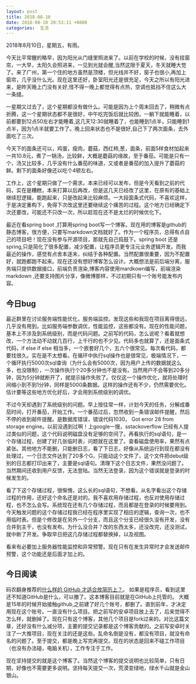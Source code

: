 ```yaml
---
layout: post
title: 2018-08-10
date: 2018-08-10 20:53:11 +0800
categories:  生活
---
```


2018年8月10日，星期五，有雨。

今天比平常醒的略早，因为阳光从门缝里照进来了。以前在学校的时候，没有挂窗帘，一大早，太阳久会照进来，一见到光就会醒,当然这限于夏天，冬天就睡大觉了。来了广州，第一个住的地方虽然是顶楼，但光线并不好，窗子也很小,再加上窗帘，几乎没什么光。现在这里还好，卧室阳光还是很充足，今天之所以有阳光进来，是昨天晚上门没有关好,怪不得一晚上都觉得有点热，空调也抵挡不住这么大一条缝。

一星期又过去了，这个星期都没有做什么。可能是因为上个周末回去了，稍微有点折腾，这一个星期状态都不是很好，中午吃完饭后就比较困，一躺下就能睡着，以前都要到12点50左右才能睡着,这几天12:30就睡着了，也能睡到1点半，只能睡到1点半，因为1点半就要工作了。晚上回来状态也不是很好,自己下了两次面条，去外面吃了三次。

今天下的面条还可以，鸡蛋，瘦肉，蘑菇，西红柿,葱，面条，前面5样食材加起来一共10.8元，煮了一锅汤，比较鲜，大概是蘑菇的缘故，至于番茄，可能是只有一个，汤又比较多，几乎没有什么番茄的味道，又或者是番茄的加入提升了蘑菇的鲜。剩下的面条好像还以吃个4顿左右。

工作上，这个星期只做了一个需求。本来已经可以发布，但是今天看到之前的代码，实在是糟糕，本来打算以后再改，但是这几天已经改了这里，在原有的基础上继续怼逻辑，能跑起来，只是改起来比较麻烦。一大段面条式代码，不喜欢这样，于是决定重构下，免得下次改这里还要继续这个痛苦的过程。这个地方已经确定下次还要改，可能还不只改一次，所以趁现在还不是太烂的时候优化下。

最近在看spring boot ,打算用spring boot写一个博客。现在用的博客是github的静态博客，很方便，只要写markdown文档就好了。作为一个程序员，总得有点自己的项目吧！现在没有参与开源项目，那就先自己捣鼓下。spring boot 还是spring,只是简化了很多配置，减少配置，让程序员更专注元业务逻辑开发。而我最近的操作，感觉有点舍本逐末，纠结于各种配置。当然配置很重要，因为不配置好，就跑都跑不起来。现在还没有想好博客怎么设计。大概想法是前后端分离，服务端只提供数据接口，前端负责渲染,博客内容使用mardkown编写，前端渲染markdown ,还要支持图片分享，像微博那样，不过初期只有一个账号能发布内容。

## 今日bug
最近群里在讨论服务端性能优化，服务端监控。发现这些和我现在项目离得很远，几乎没有用到。比如服务端参数调优，性能监控，这些都没有。现在的性能问题，基本上不涉及到系统级别，而是代码问题。之前写的代码，怎么说呢？看着就想改，一个方法动不动就几百行，上千行的也不少见。代码多也就算了，还是面条式代码，if else if else  相当多，一个嵌套好几个，五六个很常见。每次看代码，都要找很久。实在是不太想看。在循环中执行sql操作也是很常见，极端情况下，一个循环执行5000次sql查询（为什么会有5000次，因为用户上传的数据就这么多，也没限制），一次操作执行个20多分钟也不是没有。当然用户不会等到20多分钟，因为5分钟就断开了，就提示操作失败了。仅仅这一个操作优化，就将处理时间缩小到不到1分钟，同样是5000条数据。这样的操作还有不少，仍然需要优化。估计要等这些地方优化好后，才会用到系统级别的调优。

不过今天却遇到了系统级别的问题。早上按往常一样，计划今天的任务，分解成番茄时间，打开番茄，开始工作。一个番茄过后，忽然收到一条错误邮件提醒，然后不停的收到邮件提醒。是数据库错误，错误代码1030， Got error 28 from storage engine。以前没遇到过啊！上google一搜，sstackoverflow 已经有人提过类似的问题，这个代码说明磁盘没有足够的空间了。再看执行的sql语句，是一个存储过程，创建了好几张临时表，问题就在这里了。查看磁盘使用率，果然有点紧张。其他地方不能删，只能删日志，看了下日志，好像从系统运行到现在都没有处理过，一个日志文件达到了20多个G，只能动这个文件了，这个文件把debut级别的日志都打印出来了，主要是sql语句。清理下这个日志文件，果然没问题了。当然期间还收到用户反馈，无法登陆。当然无法登录，因为这个错误就是登录的时候发生的。

看了下这个存储过程，很惭愧，这么长的sql语句，不想看。从名字看出这个存储过程的作用，还好这个命名还是对的。我不喜欢用存储过程，也反对使用存储过程，也不怎么会写。系统现在还有几个存储过程，而且都是在登录的时候要用到。今天触发问题的这个存储过程我已经在程序里实现了相应的逻辑，查询一次，也不用临时表。但是个修改是在另外一个分支，而且这个分支已经很久没有开发，没有合并到主干，也没有发布。为什么没合并？改的东西太多，还没改完，还没测试，就中断了开发。争取早日把这几存储过程都替换掉，以及视图。

看来有必要加上服务器性能监控和异常预警。现在只有在发生异常时才会发送邮件预警，这个功能还是后面才加上的。

## 今日阅读
码农翻身推荐的[什么样的 GitHub 才适合放简历上？](https://mp.weixin.qq.com/s/Sknn00RwIkEynjRgNKDv_Q)。
如果是程序员，看到这里还不知道GitHub是什么，可以撤了。这本博客目前就是在GitHub上托管的。
大概是15年的时候开始接触github,之前建了好几个账号，都删了。直到前年，才决定用现在这个账号。一直没有什么项目。把之前写的安卓项目放上去了，后来觉得不怎么样，就删掉了。现在只有这个博客，其他几个项目是fork过来的。对比这篇文章，还好没有什么减分项，主要的提交记录都是这个博客贡献的。之前写安卓时关注了一大推项目，现在关注的还是这些。乱命名倒是没有，都没有项目，就没有命名的问题了。至于提交，都是晚上写完再提交。现在的状态是回来不碰工作项目（也没有办法碰，电脑关机），工作专注于工作。

现在坚持提交的就是这个博客了。当然这个博客的提交说明也比较简单，只有日期，好像也不需要更多说明。坚持每天提交一次，荒漠变绿地，绿水千山就是金山银山。









